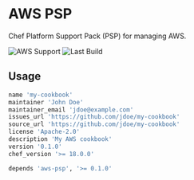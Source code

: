 # AWS PSP

Chef Platform Support Pack (PSP) for managing AWS.

![AWS Support](https://img.shields.io/badge/AWS%20Resources-538-orange)
![Last Build](https://img.shields.io/badge/Last%20build-20220905-grey)

## Usage

```ruby
name 'my-cookbook'
maintainer 'John Doe'
maintainer_email 'jdoe@example.com'
issues_url 'https://github.com/jdoe/my-cookbook'
source_url 'https://github.com/jdoe/my-cookbook'
license 'Apache-2.0'
description 'My AWS cookbook'
version '0.1.0'
chef_version '>= 18.0.0'

depends 'aws-psp', '>= 0.1.0'
```
